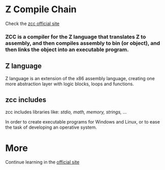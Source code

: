 # Z Compile Chain

Check the [zcc official site](https://bruneo32.github.io/zcc/)

### ZCC is a compiler for the **Z language** that translates Z to assembly, and then compiles assembly to bin (or object), and then links the object into an executable program.

## Z language
Z language is an extension of the x86 assembly language, creating one more abstraction layer with logic blocks, loops and functions.

## zcc includes
zcc includes libraries like: *stdio, math, memory, strings, ...*

In order to create executable programs for Windows and Linux, or to ease the task of developing an operative system.

# More
Continue learning in the [official site](https://bruneo32.github.io/zcc/)
